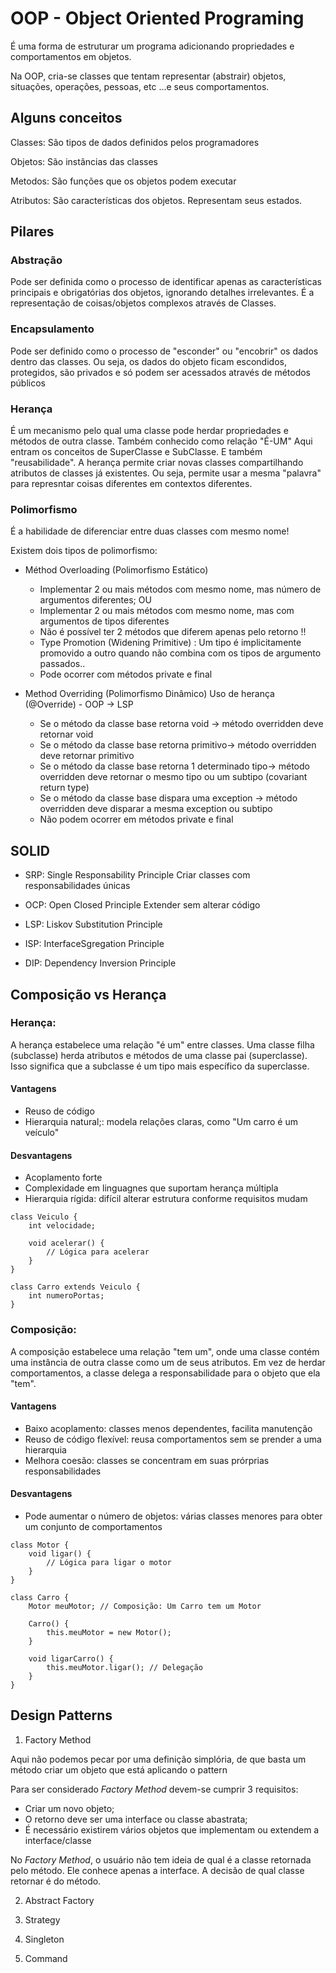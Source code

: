 # OOP - Object Oriented Programing

É uma forma de estruturar um programa adicionando propriedades e comportamentos em objetos.

Na OOP, cria-se classes que tentam representar (abstrair) objetos, situações, operações, pessoas, etc ...e seus comportamentos. 

## Alguns conceitos

Classes: São tipos de dados definidos pelos programadores

Objetos: São instâncias das classes

Metodos: São funções que os objetos podem executar

Atributos: São características dos objetos. Representam seus estados.

## Pilares

### Abstração
Pode ser definida como o processo de identificar apenas as características principais e obrigatórias dos objetos, ignorando detalhes irrelevantes.
É a representação de coisas/objetos complexos através de Classes.

### Encapsulamento
Pode ser definido como o processo de "esconder" ou "encobrir" os dados dentro das classes. Ou seja, os dados do objeto ficam escondidos, protegidos, são privados e só podem ser acessados através de métodos públicos

### Herança
É um mecanismo pelo qual uma classe pode herdar propriedades e métodos de outra classe. Também conhecido como relação "É-UM"
Aqui entram os conceitos de SuperClasse e SubClasse. E também "reusabilidade".
A herança permite criar novas classes compartilhando atributos de classes já existentes. Ou seja, permite usar a mesma "palavra" para represntar coisas diferentes em contextos diferentes.

### Polimorfismo
É a habilidade de diferenciar entre duas classes com mesmo nome!

Existem dois tipos de polimorfismo:

- Méthod Overloading (Polimorfismo Estático)
    - Implementar 2 ou mais métodos com mesmo nome, mas número de argumentos diferentes; OU
    - Implementar 2 ou mais métodos com mesmo nome, mas com argumentos de tipos diferentes
    - Não é possível ter 2 métodos que diferem apenas pelo retorno !!
    - Type Promotion (Widening Primitive) : Um tipo é implicitamente promovido a outro quando não combina com os tipos de argumento passados..
    - Pode ocorrer com métodos private e final

- Method Overriding (Polimorfismo Dinâmico) 
Uso de herança (@Override) - OOP -> LSP
    -  Se o método da classe base retorna void ->  método overridden deve retornar void
    - Se o método da classe base retorna primitivo->  método overridden deve retornar primitivo
    - Se o método da classe base retorna 1 determinado tipo->  método overridden deve retornar o mesmo tipo ou um subtipo (covariant return type)
    - Se o método da classe base dispara uma exception ->  método overridden deve disparar a mesma exception ou subtipo
    - Não podem ocorrer em métodos private e final




## SOLID

- SRP: Single Responsability Principle
    Criar classes com responsabilidades únicas

- OCP: Open Closed Principle
    Extender sem alterar código

- LSP: Liskov Substitution Principle

- ISP: InterfaceSgregation Principle


- DIP: Dependency Inversion Principle 

## Composição vs Herança

### Herança:

A herança estabelece uma relação "é um" entre classes. Uma classe filha (subclasse) herda atributos e métodos de uma classe pai (superclasse). Isso significa que a subclasse é um tipo mais específico da superclasse.

#### Vantagens
- Reuso de código
- Hierarquia natural;: modela relações claras, como "Um carro é um veículo"
#### Desvantagens
- Acoplamento forte
- Complexidade em linguagnes que suportam herança múltipla
- Hierarquia rígida: difícil alterar estrutura conforme requisitos mudam

```code
class Veiculo {
    int velocidade;

    void acelerar() {
        // Lógica para acelerar
    }
}

class Carro extends Veiculo {
    int numeroPortas;
}
```

### Composição:

A composição estabelece uma relação "tem um", onde uma classe contém uma instância de outra classe como um de seus atributos. Em vez de herdar comportamentos, a classe delega a responsabilidade para o objeto que ela "tem".

#### Vantagens
- Baixo acoplamento: classes menos dependentes, facilita manutenção
- Reuso de código flexível: reusa comportamentos sem se prender a uma hierarquia
- Melhora coesão: classes se concentram em suas prórprias responsabilidades
#### Desvantagens
- Pode aumentar o número de objetos: várias classes menores para obter um conjunto de comportamentos

```code
class Motor {
    void ligar() {
        // Lógica para ligar o motor
    }
}

class Carro {
    Motor meuMotor; // Composição: Um Carro tem um Motor

    Carro() {
        this.meuMotor = new Motor();
    }

    void ligarCarro() {
        this.meuMotor.ligar(); // Delegação
    }
}
```

## Design Patterns

1. Factory Method

Aqui não podemos pecar por uma definição simplória, de que basta um método criar um objeto que está aplicando o pattern

Para  ser considerado *Factory Method* devem-se cumprir 3 requisitos:
- Criar um novo objeto;
- O retorno deve ser uma interface ou classe abastrata;
- É necessário existirem vários objetos que implementam ou extendem a interface/classe

No *Factory Method*, o usuário não tem ideia de qual é a classe retornada pelo método. Ele conhece apenas a interface. A decisão de qual classe retornar é do método.

2. Abstract Factory

3. Strategy

4. Singleton

5. Command